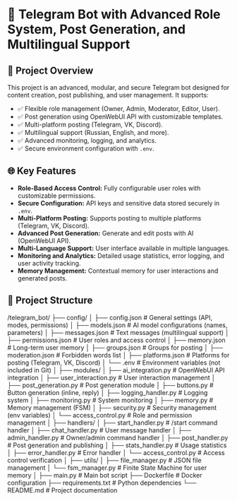 # 🚀 Telegram Bot with Advanced Role System, Post Generation, and Multilingual Support

## 📌 Project Overview
This project is an advanced, modular, and secure Telegram bot designed for content creation, post publishing, and user management. It supports:

- ✅ Flexible role management (Owner, Admin, Moderator, Editor, User).
- ✅ Post generation using OpenWebUI API with customizable templates.
- ✅ Multi-platform posting (Telegram, VK, Discord).
- ✅ Multilingual support (Russian, English, and more).
- ✅ Advanced monitoring, logging, and analytics.
- ✅ Secure environment configuration with `.env`.

## 🌐 Key Features
- **Role-Based Access Control:** Fully configurable user roles with customizable permissions.
- **Secure Configuration:** API keys and sensitive data stored securely in `.env`.
- **Multi-Platform Posting:** Supports posting to multiple platforms (Telegram, VK, Discord).
- **Advanced Post Generation:** Generate and edit posts with AI (OpenWebUI API).
- **Multi-Language Support:** User interface available in multiple languages.
- **Monitoring and Analytics:** Detailed usage statistics, error logging, and user activity tracking.
- **Memory Management:** Contextual memory for user interactions and generated posts.

## 📁 Project Structure
/telegram_bot/
├── config/
│ ├── config.json # General settings (API, modes, permissions)
│ ├── models.json # AI model configurations (names, parameters)
│ ├── messages.json # Text messages (multilingual support)
│ ├── permissions.json # User roles and access control
│ ├── memory.json # Long-term user memory
│ ├── groups.json # Groups for posting
│ ├── moderation.json # Forbidden words list
│ ├── platforms.json # Platforms for posting (Telegram, VK, Discord)
│ └── .env # Environment variables (not included in Git)
│
├── modules/
│ ├── ai_integration.py # OpenWebUI API integration
│ ├── user_interaction.py # User interaction management
│ ├── post_generation.py # Post generation module
│ ├── buttons.py # Button generation (inline, reply)
│ ├── logging_handler.py # Logging system
│ ├── monitoring.py # System monitoring
│ ├── memory.py # Memory management (FSM)
│ ├── security.py # Security management (env variables)
│ └── access_control.py # Role and permission management
│
├── handlers/
│ ├── start_handler.py # /start command handler
│ ├── chat_handler.py # User message handler
│ ├── admin_handler.py # Owner/admin command handler
│ ├── post_handler.py # Post generation and publishing
│ ├── stats_handler.py # Usage statistics
│ ├── error_handler.py # Error handler
│ └── access_control.py # Access control verification
│
├── utils/
│ ├── file_manager.py # JSON file management
│ └── fsm_manager.py # Finite State Machine for user memory
│
├── main.py # Main bot script
├── Dockerfile # Docker configuration
├── requirements.txt # Python dependencies
└── README.md # Project documentation